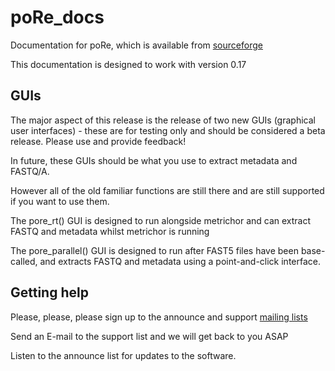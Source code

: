 # poRe_docs

Documentation for poRe, which is available from [sourceforge](https://sourceforge.net/projects/rpore/files/)

This documentation is designed to work with version 0.17

## GUIs

The major aspect of this release is the release of two new GUIs (graphical user interfaces) - these are for testing only and should be considered a beta release.  Please use and provide feedback!

In future, these GUIs should be what you use to extract metadata and FASTQ/A.

However all of the old familiar functions are still there and are still supported if you want to use them.

The pore_rt() GUI is designed to run alongside metrichor and can extract FASTQ and metadata whilst metrichor is running

The pore_parallel() GUI is designed to run after FAST5 files have been base-called, and extracts FASTQ and metadata using a point-and-click interface.

## Getting help

Please, please, please sign up to the announce and support [mailing lists](https://sourceforge.net/p/rpore/mailman/?source=navbar)

Send an E-mail to the support list and we will get back to you ASAP

Listen to the announce list for updates to the software.

